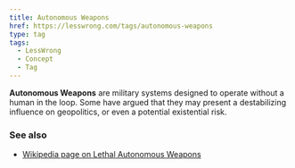```yaml
---
title: Autonomous Weapons
href: https://lesswrong.com/tags/autonomous-weapons
type: tag
tags:
  - LessWrong
  - Concept
  - Tag
---
```


**Autonomous Weapons** are military systems designed to operate without a human in the loop. Some have argued that they may present a destabilizing influence on geopolitics, or even a potential existential risk.

### See also

*   [Wikipedia page on Lethal Autonomous Weapons](https://en.wikipedia.org/wiki/Lethal_autonomous_weapon)